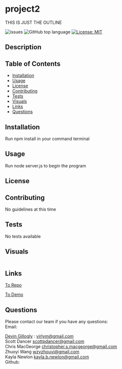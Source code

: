# project2

THIS IS JUST THE OUTLINE

![issues](https://img.shields.io/github/issues/kbnewlon/project2)
![GitHub top language](https://img.shields.io/github/languages/top/kbnewlon/project2)
[![License: MIT](https://img.shields.io/badge/License-MIT-yellow.svg)](https://opensource.org/licenses/MIT)
  
## Description 


## Table of Contents 
* [Installation](#Installation)
* [Usage](#Usage)
* [License](#License)
* [Contributing](#Contributing)
* [Tests](#Tests)
* [Visuals](#Visuals)
* [Links](#Links)
* [Questions](#Questions)

## Installation
Run npm install in your command terminal

## Usage
Run node server.js to begin the program

## License


## Contributing 
No guidelines at this time 

## Tests
No tests available 

## Visuals
![]()
## Links
[To Repo](https://github.com/kbnewlon/project2)
<br>

[To Demo](https://the-cold-west.herokuapp.com/)

## Questions 
Please contact our team if you have any questions:
<br>Email: 

[Devin Gillogly](https://github.com/virlym) : virlym@gmail.com
<br>Scott Dancer scottpdancer@gmail.com
<br> Chris MacGeorge christopher.s.macgeorge@gmail.com
<br> Zhuoyi Wang wzyzhouyi@gmail.com
<br> Kayla Newlon kayla.b.newlon@gmail.com
<br>Github: 
